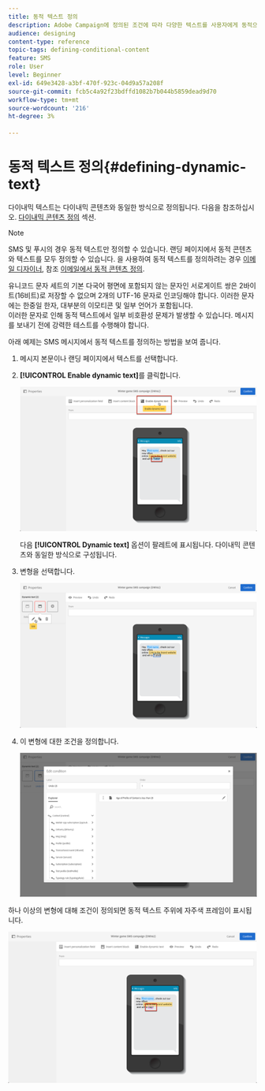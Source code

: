 ```yaml
---
title: 동적 텍스트 정의
description: Adobe Campaign에 정의된 조건에 따라 다양한 텍스트를 사용자에게 동적으로 표시하는 방법을 알아봅니다.
audience: designing
content-type: reference
topic-tags: defining-conditional-content
feature: SMS
role: User
level: Beginner
exl-id: 649e3428-a3bf-470f-923c-04d9a57a208f
source-git-commit: fcb5c4a92f23bdffd1082b7b044b5859dead9d70
workflow-type: tm+mt
source-wordcount: '216'
ht-degree: 3%

---
```


# 동적 텍스트 정의{#defining-dynamic-text}

다이내믹 텍스트는 다이내믹 콘텐츠와 동일한 방식으로 정의됩니다. 다음을 참조하십시오. [다이내믹 콘텐츠 정의](../../designing/using/personalization.md#defining-dynamic-content-in-an-email) 섹션.

>[!NOTE]
>
>SMS 및 푸시의 경우 동적 텍스트만 정의할 수 있습니다. 랜딩 페이지에서 동적 콘텐츠와 텍스트를 모두 정의할 수 있습니다. 을 사용하여 동적 텍스트를 정의하려는 경우 [이메일 디자이너](../../designing/using/designing-content-in-adobe-campaign.md), 참조 [이메일에서 동적 콘텐츠 정의](../../designing/using/personalization.md#defining-dynamic-content-in-an-email).

유니코드 문자 세트의 기본 다국어 평면에 포함되지 않는 문자인 서로게이트 쌍은 2바이트(16비트)로 저장할 수 없으며 2개의 UTF-16 문자로 인코딩해야 합니다. 이러한 문자에는 한중일 한자, 대부분의 이모티콘 및 일부 언어가 포함됩니다.
<br>이러한 문자로 인해 동적 텍스트에서 일부 비호환성 문제가 발생할 수 있습니다. 메시지를 보내기 전에 강력한 테스트를 수행해야 합니다.


아래 예제는 SMS 메시지에서 동적 텍스트를 정의하는 방법을 보여 줍니다.

1. 메시지 본문이나 랜딩 페이지에서 텍스트를 선택합니다.
1. **[!UICONTROL Enable dynamic text]**&#x200B;를 클릭합니다.

   ![](assets/dynamic_text_sms_1.png)

   다음 **[!UICONTROL Dynamic text]** 옵션이 팔레트에 표시됩니다. 다이내믹 콘텐츠와 동일한 방식으로 구성됩니다.

1. 변형을 선택합니다.

   ![](assets/dynamic_text_sms_2.png)

1. 이 변형에 대한 조건을 정의합니다.

   ![](assets/dynamic_text_sms_4.png)

하나 이상의 변형에 대해 조건이 정의되면 동적 텍스트 주위에 자주색 프레임이 표시됩니다.

![](assets/dynamic_text_sms_3.png)

